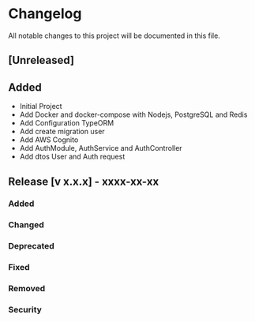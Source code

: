 # Changelog

All notable changes to this project will be documented in this file.

## [Unreleased]

## Added

- Initial Project
- Add Docker and docker-compose with Nodejs, PostgreSQL and Redis
- Add Configuration TypeORM
- Add create migration user
- Add AWS Cognito
- Add AuthModule, AuthService and AuthController
- Add dtos User and Auth request

## Release [v x.x.x] - xxxx-xx-xx

### Added

### Changed

### Deprecated

### Fixed

### Removed

### Security